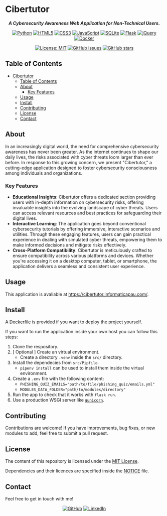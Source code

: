 # Cibertutor

<div align="center">

***A Cybersecurity Awareness Web Application for Non-Technical Users.***

[![Python](https://img.shields.io/badge/Python_3.10-black?logo=python&logoColor=white&labelColor=grey&color=%233776AB)](<https://www.python.org/> "Python")
[![HTML5](https://img.shields.io/badge/HTML_5-white?logo=html5&logoColor=white&labelColor=grey&color=%23E34F26)](#)
[![CSS3](https://img.shields.io/badge/CSS_3-white?logo=css3&logoColor=white&labelColor=grey&color=%231572B6)](#)
[![JavaScript](https://img.shields.io/badge/JavaScript-white?logo=javascript&logoColor=white&label=%20&labelColor=grey&color=%23F7DF1E)](#)
[![SQLite](https://img.shields.io/badge/SQLite-white?logo=sqlite&logoColor=white&label=%20&labelColor=grey&color=%23003B57)](<https://www.sqlite.org/> "SQLite")
[![Flask](https://img.shields.io/badge/Flask-white?logo=flask&logoColor=white&labelColor=grey&color=%233CACBC)](<https://flask.palletsprojects.com/> "Flask")
[![jQuery](https://img.shields.io/badge/jQuery-white?logo=jquery&logoColor=white&label=%20&labelColor=grey&color=%230769AD)](<https://jquery.com/> "jQuery")
[![Docker](https://img.shields.io/badge/Docker-white?logo=docker&logoColor=white&labelColor=grey&color=%232496ED)](<https://www.docker.com/> "Docker")

[![License: MIT](<https://img.shields.io/github/license/informaticapau/cibertutor>)](LICENSE "License")
[![GitHub issues](https://img.shields.io/github/issues/informaticapau/cibertutor)](<https://github.com/informaticapau/cibertutor> "Issues")
[![GitHub stars](https://img.shields.io/github/stars/informaticapau/cibertutor)](<https://github.com/informaticapau/cibertutor/stargazers> "Stars")

</div>

## Table of Contents

- [Cibertutor](#cibertutor)
  - [Table of Contents](#table-of-contents)
  - [About](#about)
    - [Key Features](#key-features)
  - [Usage](#usage)
  - [Install](#install)
  - [Contributing](#contributing)
  - [License](#license)
  - [Contact](#contact)

## About

In an increasingly digital world, the need for comprehensive cybersecurity awareness has never been greater. As the internet continues to shape our daily lives, the risks associated with cyber threats loom larger than ever before. In response to this growing concern, we present "Cibertutor," a cutting-edge application designed to foster cybersecurity consciousness among individuals and organizations.

### Key Features

- **Educational Insights**: Cibertutor offers a dedicated section providing users with in-depth information on cybersecurity risks, offering invaluable insights into the evolving landscape of cyber threats. Users can access relevant resources and best practices for safeguarding their digital lives.
- **Interactive Learning**: The application goes beyond conventional cybersecurity tutorials by offering immersive, interactive scenarios and utilities. Through these engaging features, users can gain practical experience in dealing with simulated cyber threats, empowering them to make informed decisions and mitigate risks effectively.
- **Cross-Platform Compatibility**: Cibertutor is meticulously crafted to ensure compatibility across various platforms and devices. Whether you're accessing it on a desktop computer, tablet, or smartphone, the application delivers a seamless and consistent user experience.

## Usage

This application is avaliable at <https://cibertutor.informaticapau.com/>.

## Install

A [Dockerfile](Dockerfile) is provided if you want to deploy the project yourself.

If you want to run the application inside your own host you can follow this steps:

1. Clone the respository.
2. [ Optional ] Create an virtual environment.
   - Create a directory `.venv` inside the `src/` directory.
3. Install the dependecies from `src/Pipfile`.
   - `pipenv install` can be used to install them inside the virtual environment.
4. Create a `.env` file with the following content:
   - `PHISHING_QUIZ_EMAILS="path/to/file/phishing_quiz/emails.yml"`
   - `MODULES_DATA_FOLDER="path/to/modules/directory"`
5. Run the app to check that it works with `flask run`.
6. Use a production WSGI server like [`gunicorn`](<https://github.com/benoitc/gunicorn> "Gunicorn").

## Contributing

Contributions are welcome! If you have improvements, bug fixes, or new modules to add, feel free to submit a pull request.

## License

The content of this repository is licensed under the [MIT License](LICENSE).

Dependencies and their licences are specified inside the [NOTICE](NOTICE) file.

## Contact

Feel free to get in touch with me!

<div align="center">

[![GitHub](https://img.shields.io/badge/GitHub-%23181717?style=for-the-badge&logo=github&logoColor=%23181717&color=white)](<https://github.com/danielfeitopin>)
[![LinkedIn](https://img.shields.io/badge/LinkedIn-white?style=for-the-badge&logo=linkedin&logoColor=white&color=%230A66C2)](<https://www.linkedin.com/in/danielfeitopin/>)

</div>

